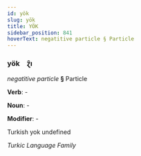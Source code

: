 ```yaml
---
id: yök
slug: yök
title: YÖK
sidebar_position: 841
hoverText: negatitive particle § Particle
---
```


### yök&emsp;<span kind="abugida">ɀ̑ı</span>

*negatitive particle* **§** Particle

**Verb**: -

**Noun**: -

**Modifier**: -

Turkish yok undefined

*Turkic Language Family*
